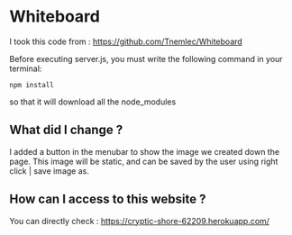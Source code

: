 # Whiteboard

I took this code from : https://github.com/Tnemlec/Whiteboard

Before executing server.js, you must write the following command in your terminal:

    npm install

so that it will download all the node_modules

## What did I change ? 

I added a button in the menubar to show the image we created down the page. 
This image will be static, and can be saved by the user using right click | save image as.

## How can I access to this website ? 

You can directly check : https://cryptic-shore-62209.herokuapp.com/
